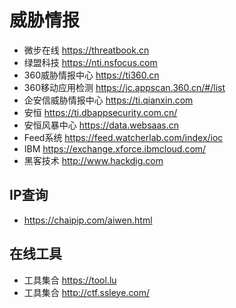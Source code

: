 # 威胁情报

* 微步在线 https://threatbook.cn
* 绿盟科技 https://nti.nsfocus.com
* 360威胁情报中心 https://ti360.cn
* 360移动应用检测 https://jc.appscan.360.cn/#/list
* 企安信威胁情报中心 https://ti.qianxin.com
* 安恒 https://ti.dbappsecurity.com.cn/
* 安恒风暴中心 https://data.websaas.cn
* Feed系统 https://feed.watcherlab.com/index/ioc
* IBM https://exchange.xforce.ibmcloud.com/
* 黑客技术 http://www.hackdig.com

## IP查询
* https://chaipip.com/aiwen.html

## 在线工具
* 工具集合 https://tool.lu
* 工具集合 http://ctf.ssleye.com/